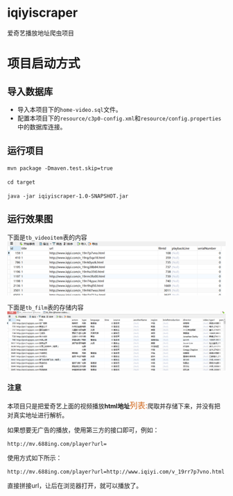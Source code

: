 # iqiyiscraper
爱奇艺播放地址爬虫项目

# 项目启动方式

## 导入数据库

- 导入本项目下的`home-video.sql`文件。
- 配置本项目下的`resource/c3p0-config.xml`和`resource/config.properties`中的数据库连接。

## 运行项目

```aidl
mvn package -Dmaven.test.skip=true

cd target

java -jar iqiyiscraper-1.0-SNAPSHOT.jar
```

## 运行效果图
下面是`tb_videoitem`表的内容
![img](./imgs/1.png)

下面是`tb_film`表的存储内容
![img](./imgs/2.png)

### 注意
本项目只是把爱奇艺上面的视频播放**html地址**<font size=4 color=#D2691E>列表:</font>爬取并存储下来，并没有把对真实地址进行解析。

如果想要无广告的播放，使用第三方的接口即可，例如：
```aidl
http://mv.688ing.com/player?url=
```
使用方式如下所示：
```aidl
http://mv.688ing.com/player?url=http://www.iqiyi.com/v_19rr7p7vno.html
```
直接拼接url，让后在浏览器打开，就可以播放了。